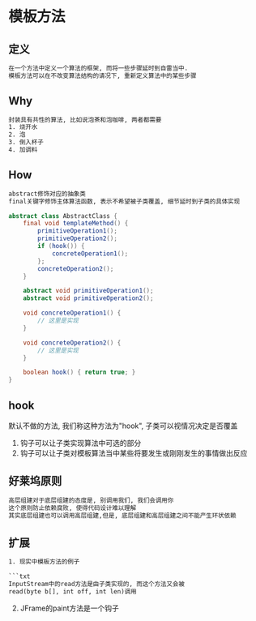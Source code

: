 模板方法
=======

## 定义

```txt
在一个方法中定义一个算法的框架, 而将一些步骤延时到自雷当中.
模板方法可以在不改变算法结构的请况下, 重新定义算法中的某些步骤
```

## Why

```txt
封装具有共性的算法, 比如说泡茶和泡咖啡, 两者都需要
1. 烧开水
2. 泡
3. 倒入杯子
4. 加调料
```

## How

```txt
abstract修饰对应的抽象类
final关键字修饰主体算法函数, 表示不希望被子类覆盖, 细节延时到子类的具体实现
```

```java
abstract class AbstractClass {
    final void templateMethod() {
        primitiveOperation1();
        primitiveOperation2();
        if (hook()) {
            concreteOperation1();
        };
        concreteOperation2();
    }

    abstract void primitiveOperation1();
    abstract void primitiveOperation2();

    void concreteOperation1() {
        // 这里是实现
    }

    void concreteOperation2() {
        // 这里是实现
    }

    boolean hook() { return true; }
}
```

## hook

默认不做的方法, 我们称这种方法为"hook", 子类可以视情况决定是否覆盖
1. 钩子可以让子类实现算法中可选的部分
2. 钩子可以让子类对模板算法当中某些将要发生或刚刚发生的事情做出反应

## 好莱坞原则

```txt
高层组建对于底层组建的态度是, 别调用我们, 我们会调用你
这个原则防止依赖腐败, 使得代码设计难以理解
其实底层组建也可以调用高层组建,但是, 底层组建和高层组建之间不能产生环状依赖
```

## 扩展


```txt
1. 现实中模板方法的例子

```txt
InputStream中的read方法是由子类实现的, 而这个方法又会被
read(byte b[], int off, int len)调用
```

2. JFrame的paint方法是一个钩子
```
